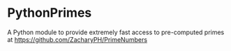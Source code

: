 # PythonPrimes
A Python module to provide extremely fast access to pre-computed primes at https://github.com/ZacharyPH/PrimeNumbers
